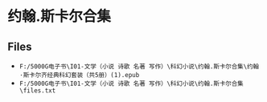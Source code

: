 # 约翰.斯卡尔合集

## Files

- `F:/5000G电子书\I01-文学（小说 诗歌 名著 写作）\科幻小说\约翰.斯卡尔合集\约翰·斯卡尔齐经典科幻套装（共5册）(1).epub`
- `F:/5000G电子书\I01-文学（小说 诗歌 名著 写作）\科幻小说\约翰.斯卡尔合集\files.txt`
